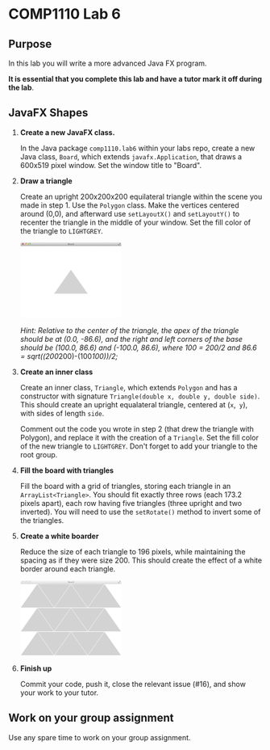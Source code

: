 # COMP1110 Lab 6

## Purpose

In this lab you will write a more advanced Java FX program.

**It is essential that you complete this lab and have a tutor mark it off during the lab**.

## JavaFX Shapes

1.  **Create a new JavaFX class.**

    In the Java package `comp1110.lab6` within your labs repo, create a new Java class, `Board`, which extends `javafx.Application`, that draws a 600x519 pixel window.  Set the window title to "Board".

2.  **Draw a triangle**

    Create an upright 200x200x200 equilateral triangle within the scene you made in step 1. Use the `Polygon` class. Make the vertices centered around (0,0), and afterward use `setLayoutX()` and `setLayoutY()` to recenter the triangle in the middle of your window. Set the fill color of the triangle to `LIGHTGREY`.

    ![alt triangle](assets/lab6a.png)
    
    *Hint: Relative to the center of the triangle, the apex of the triangle should be at (0.0, -86.6), and the right and left corners of the base should be (100.0, 86.6) and (-100.0, 86.6), where 100 = 200/2 and 86.6 = sqrt((200*200)-(100*100))/2;*

3.  **Create an inner class**

    Create an inner class, `Triangle`, which extends `Polygon` and has a constructor with signature `Triangle(double x, double y, double side)`. This should create an upright equalateral triangle, centered at (`x`,` y`), with sides of length `side`.

    Comment out the code you wrote in step 2 (that drew the triangle with Polygon), and replace it with the creation of a `Triangle`. Set the fill color of the new triangle to `LIGHTGREY`. Don't forget to add your triangle to the root group.

4.  **Fill the board with triangles**

    Fill the board with a grid of triangles, storing each triangle in an `ArrayList<Triangle>`.  You should fit exactly three rows (each 173.2 pixels apart), each row having five triangles (three upright and two inverted). You will need to use the `setRotate()` method to invert some of the triangles.

5. **Create a white boarder**

    Reduce the size of each triangle to 196 pixels, while maintaining the spacing as if they were size 200. This should create the effect of a white border around each triangle.

    ![alt board](assets/lab6b.png)

6. **Finish up**

    Commit your code, push it, close the relevant issue (#16), and show your work
to your tutor.

## Work on your group assignment

Use any spare time to work on your group assignment.